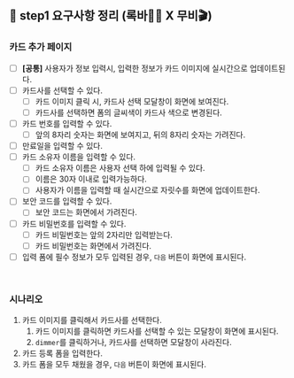 ## 📄 step1 요구사항 정리 (록바💪🏽 X 무비🎬)

### 카드 추가 페이지

- [ ] **[공통]** 사용자가 정보 입력시, 입력한 정보가 카드 이미지에 실시간으로 업데이트된다.
- [ ] 카드사를 선택할 수 있다.
  - [ ] 카드 이미지 클릭 시, 카드사 선택 모달창이 화면에 보여진다.
  - [ ] 카드사를 선택하면 폼의 글씨색이 카드사 색으로 변경된다.
- [ ] 카드 번호를 입력할 수 있다.
  - [ ] 앞의 8자리 숫자는 화면에 보여지고, 뒤의 8자리 숫자는 가려진다.
- [ ] 만료일을 입력할 수 있다.
- [ ] 카드 소유자 이름을 입력할 수 있다.
  - [ ] 카드 소유자 이름은 사용자 선택 하에 입력될 수 있다.
  - [ ] 이름은 30자 이내로 입력가능하다.
  - [ ] 사용자가 이름을 입력할 때 실시간으로 자릿수를 화면에 업데이트한다.
- [ ] 보안 코드를 입력할 수 있다.
  - [ ] 보안 코드는 화면에서 가려진다.
- [ ] 카드 비밀번호를 입력할 수 있다.
  - [ ] 카드 비밀번호는 앞의 2자리만 입력받는다.
  - [ ] 카드 비밀번호는 화면에서 가려진다.
- [ ] 입력 폼에 필수 정보가 모두 입력된 경우, `다음` 버튼이 화면에 표시된다.

<br>

### 시나리오

1. 카드 이미지를 클릭해서 카드사를 선택한다.
   1. 카드 이미지를 클릭하면 카드사를 선택할 수 있는 모달창이 화면에 표시된다.
   2. `dimmer`를 클릭하거나, 카드사를 선택하면 모달창이 사라진다.
2. 카드 등록 폼을 입력한다.
3. 카드 폼을 모두 채웠을 경우, `다음` 버튼이 화면에 표시된다.
